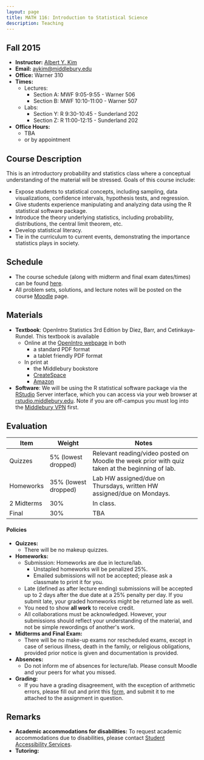```yaml
---
layout: page
title: MATH 116: Introduction to Statistical Science
description: Teaching
---
```


## Fall 2015

* **Instructor:** [Albert Y. Kim](http://community.middlebury.edu/~aykim/)
* **Email:** [aykim@middlebury.edu](aykim@middlebury.edu)
* **Office:** Warner 310
* **Times:**
    + Lectures:
        + Section A: MWF 9:05-9:55 - Warner 506
        + Section B: MWF 10:10-11:00 - Warner 507
    + Labs:
        + Section Y: R 9:30-10:45 - Sunderland 202
        + Section Z: R 11:00-12:15 - Sunderland 202
* **Office Hours:**
    + TBA
    + or by appointment




## Course Description

This is an introductory probability and statistics class where a conceptual understanding of the material will be stressed.  Goals of this course include:

* Expose students to statistical concepts, including sampling, data visualizations, confidence intervals, hypothesis tests, and regression.
* Give students experience manipulating and analyzing data using the R statistical software package.
* Introduce the theory underlying statistics, including probability, distributions, the central limit theorem, etc.
* Develop statistical literacy.
* Tie in the curriculum to current events, demonstrating the importance statistics plays in society.




## Schedule

* The course schedule (along with midterm and final exam dates/times) can be found [here](https://docs.google.com/spreadsheets/d/1kYNq8ID5HtVoTFOC08U2oRshhREGhw-Nc8Zy-eWYoPM/pubhtml?gid=5&single=true).
* All problem sets, solutions, and lecture notes will be posted on the course [Moodle](http://moodle.middlebury.edu/course/view.php?id=2116) page.




## Materials

* **Textbook**: OpenIntro Statistics 3rd Edition by Diez, Barr, and Cetinkaya-Rundel.  This textbook is available
    + Online at the [OpenIntro webpage](https://www.openintro.org/stat/textbook.php?stat_book=os) in both
        + a standard PDF format
        + a tablet friendly PDF format
    + In print at
        + the Middlebury bookstore
        + [CreateSpace](https://www.createspace.com/5641475)
        + [Amazon](http://www.amazon.com/gp/product/194345003X/)
* **Software**: We will be using the R statistical software package via the [RStudio](https://www.rstudio.com/) Server interface, which you can access via your web browser at [rstudio.middlebury.edu](http://rstudio.middlebury.edu/). Note if you are off-campus you must log into the [Middlebury VPN](http://mediawiki.middlebury.edu/wiki/LIS/Off-campus_Access) first.




## Evaluation

Item  | Weight | Notes
------------- | ------------- | -------------
Quizzes | 5% (lowest dropped)  | Relevant reading/video posted on Moodle the week prior with quiz taken at the beginning of lab.
Homeworks | 35% (lowest dropped)  | Lab HW assigned/due on Thursdays, written HW assigned/due on Mondays.
2 Midterms | 30%  | In class.
Final | 30%  | TBA




#### Policies

* **Quizzes:**
    + There will be no makeup quizzes.
* **Homeworks:**
    + Submission: Homeworks are due in lecture/lab.
        + Unstapled homeworks will be penalized 25%.
        + Emailed submissions will not be accepted; please ask a classmate to print it for you.
    + Late (defined as after lecture ending) submissions will be accepted up to 2 days after the due date at a 25% penalty per day. If you submit late, your graded homeworks might be returned late as well.
    + You need to show **all work** to receive credit.
    + All collaborations must be acknowledged.  However, your submissions should reflect your understanding of the material, and not be simple rewordings of another's work.
* **Midterms and Final Exam:**
    + There will be no make-up exams nor rescheduled exams, except in case of serious illness, death in the family, or religious obligations, provided prior notice is given and documentation is provided.
* **Absences:**
    + Do not inform me of absences for lecture/lab. Please consult Moodle and your peers for what you missed.
* **Grading:**
    + If you have a grading disagreement, with the exception of arithmetic errors, please fill out and print this [form](https://docs.google.com/document/d/1MT9DLI_IjohQxv9XRZzUH24r8t1PzRDwT8RrN8DM-Uo/edit?usp=sharing), and submit it to me attached to the assignment in question.  




## Remarks

* **Academic accommodations for disabilities:**  To request academic accommodations due to disabilities, please contact [Student Accessibility Services](http://www.middlebury.edu/studentlife/doc/ada).
* **Tutoring:**

